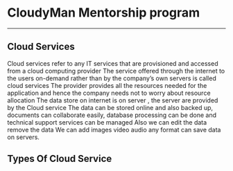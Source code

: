 # CloudyMan Mentorship program

-----------------

## Cloud Services 
  
Cloud services refer to any IT services that are provisioned and accessed from a cloud computing provider
The service offered through the internet to the users on-demand rather than by the company’s own servers is called cloud services
The provider provides all the resources needed for the application and hence the company needs not to worry about resource allocation
The data store on internet is on server , the server are provided by the Cloud service
The data can be stored online and also backed up, documents can collaborate easily, database processing can be done and technical support services can be managed
Also we can edit the data remove the data 
We can add images video audio any format can save data on servers.


## Types Of Cloud Service

